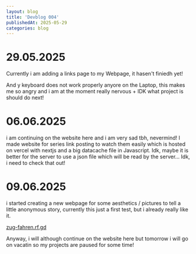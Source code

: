 ```yaml
---
layout: blog
title: 'Devblog 004'
publishedAt: 2025-05-29
categories: blog
---
```


# 29.05.2025

Currently i am adding a links page to my Webpage, it hasen't finiedh yet!

And y keyboard does not work properly anyore on the Laptop, this makes me
so angry and i am at the moment really nervous + IDK what project is should
do next!

# 06.06.2025

i am continuing on the website here and i am very sad tbh, nevermind! I made
website for series link posting to watch them easily which is hosted on vercel
with nextjs and a big datacache file in Javascript. Idk, maybe it is better for
the server to use a json file which will be read by the server... Idk, i need
to check that out!

# 09.06.2025

i started creating a new webpage for some aesthetics / pictures to tell a little
anonymous story, currently this just a first test, but i already really like it.

[zug-fahren.rf.gd](zug-fahren.rf.gd)

Anyway, i will although continue on the website here but tomorrow i will go on
vacatin so my projects are paused for some time!
